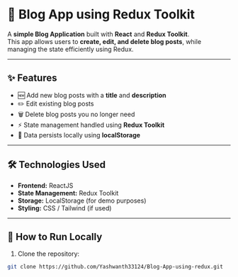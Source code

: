 # 📝 Blog App using Redux Toolkit

A **simple Blog Application** built with **React** and **Redux Toolkit**.  
This app allows users to **create, edit, and delete blog posts**, while managing the state efficiently using Redux.

---

## ✨ Features

- 🆕 Add new blog posts with a **title** and **description**  
- ✏️ Edit existing blog posts  
- 🗑️ Delete blog posts you no longer need  
- ⚡ State management handled using **Redux Toolkit**  
- 💾 Data persists locally using **localStorage**

---

## 🛠️ Technologies Used

- **Frontend:** ReactJS  
- **State Management:** Redux Toolkit  
- **Storage:** LocalStorage (for demo purposes)  
- **Styling:** CSS / Tailwind (if used)

---

## 🚀 How to Run Locally

1. Clone the repository:  
```bash
git clone https://github.com/Yashwanth33124/Blog-App-using-redux.git

